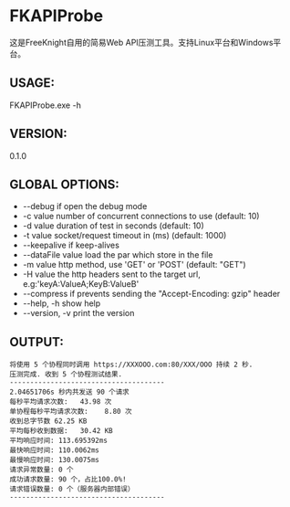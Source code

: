 # FKAPIProbe

这是FreeKnight自用的简易Web API压测工具。支持Linux平台和Windows平台。

## USAGE:

FKAPIProbe.exe -h

## VERSION:
   0.1.0

## GLOBAL OPTIONS:
-   --debug           if open the debug mode
-   -c value          number of concurrent connections to use (default: 10)
-   -d value          duration of test in seconds (default: 10)
-   -t value          socket/request timeout in (ms) (default: 1000)
-   --keepalive       if keep-alives
-   --dataFile value  load the par which store in the file
-   -m value          http method, use 'GET' or 'POST'  (default: "GET")
-   -H value          the http headers sent to the target url, e.g:'keyA:ValueA;KeyB:ValueB'
-   --compress        if prevents sending the "Accept-Encoding: gzip" header
-   --help, -h        show help
-   --version, -v     print the version

## OUTPUT:

```
将使用 5 个协程同时调用 https://XXXOOO.com:80/XXX/OOO 持续 2 秒.
压测完成. 收到 5 个协程测试结果.
--------------------------------------
2.04651706s 秒内共发送 90 个请求
每秒平均请求次数:	43.98 次
单协程每秒平均请求次数:	8.80 次
收到总字节数 62.25 KB
平均每秒收到数据:	30.42 KB
平均响应时间:	113.695392ms
最快响应时间:	110.0062ms
最慢响应时间:	130.0075ms
请求异常数量:	0 个
成功请求数量:	90 个，占比100.0%!
请求错误数量:	0 个（服务器内部错误）
--------------------------------------
```